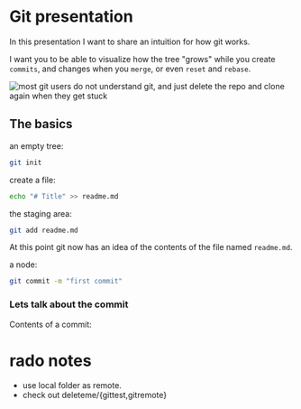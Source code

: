 # Git presentation

In this presentation I want to share an intuition for how git works.

I want you to be able to visualize how the tree "grows" while you create `commits`, and changes when you `merge`, or even `reset` and `rebase`.

![most git users do not understand git, and just delete the repo and clone again when they get stuck](https://imgs.xkcd.com/comics/git.png)

## The basics

an empty tree:
```sh
git init
```

create a file:
```sh
echo "# Title" >> readme.md
```

the staging area:
```sh
git add readme.md
```
At this point git now has an idea of the contents of the file named `readme.md`.


a node:
```sh
git commit -m "first commit"
```

### Lets talk about the commit

Contents of a commit:













# rado notes
- use local folder as remote. 
- check out deleteme/{gittest,gitremote}